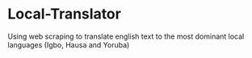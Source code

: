 # Local-Translator
Using web scraping to translate english text to the most dominant local languages (Igbo, Hausa and Yoruba)
